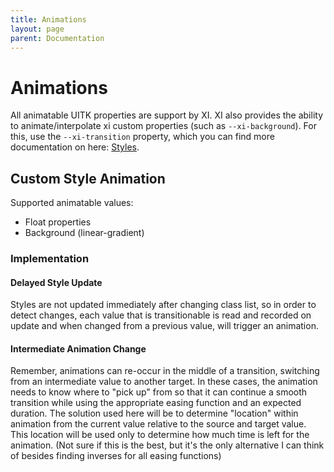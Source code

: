 ```yaml
---
title: Animations
layout: page
parent: Documentation
---
```


# Animations

All animatable UITK properties are support by XI. XI also provides the ability to animate/interpolate xi custom properties (such as `--xi-background`). For this, use the `--xi-transition` property, which you can find more documentation on here: [Styles](docs/Documentation/Styles).

## Custom Style Animation

Supported animatable values:
- Float properties
- Background (linear-gradient)

### Implementation

#### Delayed Style Update
Styles are not updated immediately after changing class list, so in order to
detect changes, each value that is transitionable is read and recorded on update
and when changed from a previous value, will trigger an animation.

#### Intermediate Animation Change
Remember, animations can re-occur in the middle of a transition, switching from an
intermediate value to another target. In these cases, the animation needs to know
where to "pick up" from so that it can continue a smooth transition while using
the appropriate easing function and an expected duration.
The solution used here will be to determine "location" within animation from the
current value relative to the source and target value. This location will be used
only to determine how much time is left for the animation. (Not sure if this is
the best, but it's the only alternative I can think of besides finding inverses
for all easing functions)
